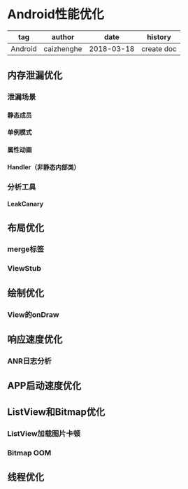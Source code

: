 # Android性能优化

| tag     | author     | date       | history    |
| ------- | ---------- | ---------- | ---------- |
| Android | caizhenghe | 2018-03-18 | create doc |

## 内存泄漏优化

### 泄漏场景

#### 静态成员

#### 单例模式

#### 属性动画

#### Handler（非静态内部类）

### 分析工具

#### LeakCanary

## 布局优化

### merge标签

### ViewStub

## 绘制优化

### View的onDraw

## 响应速度优化

### ANR日志分析

## APP启动速度优化

## ListView和Bitmap优化

### ListView加载图片卡顿

### Bitmap OOM

## 线程优化
